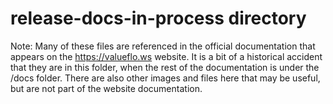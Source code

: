 # release-docs-in-process directory

Note:  Many of these files are referenced in the official documentation that appears on the https://valueflo.ws website.  It is a bit of a historical accident that they are in this folder, when the rest of the documentation is under the /docs folder.  There are also other images and files here that may be useful, but are not part of the website documentation.
